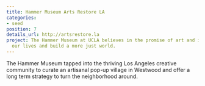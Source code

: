 ```yaml
---
title: Hammer Museum Arts Restore LA
categories:
- seed
position: 7
details_url: http://artsrestore.la
project: The Hammer Museum at UCLA believes in the promise of art and ideas to illuminate
  our lives and build a more just world.
---
```


The Hammer Museum tapped into the thriving Los Angeles creative community to curate an artisanal pop-up village in Westwood and offer a long term strategy to turn the neighborhood around.

